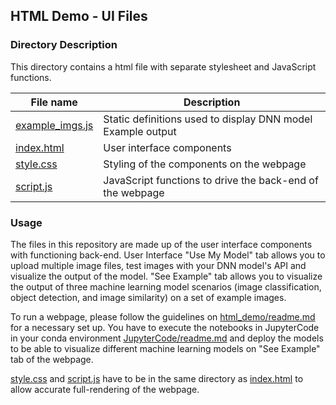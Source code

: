 
## HTML Demo - UI Files

### Directory Description

This directory contains a html file with separate stylesheet and JavaScript functions. 


| File name | Description |
| --- | --- |
| [example_imgs.js](example_imgs.js) | Static definitions used to display DNN model Example output |
| [index.html](index.html) | User interface components |
| [style.css](style.css) | Styling of the components on the webpage |
| [script.js](script.js) | JavaScript functions to drive the back-end of the webpage |




### Usage

The files in this repository are made up of the user interface components with functioning back-end. User Interface "Use My Model" tab allows you to upload multiple image files, test images with your DNN model's API and visualize the output of the model. "See Example" tab allows you to visualize the output of three machine learning model scenarios (image classification, object detection, and image similarity) on a set of example images.


To run a webpage, please follow the guidelines on [html_demo/readme.md](../readme.md) for a necessary set up. You have to execute the notebooks in JupyterCode in your conda environment [JupyterCode/readme.md](../JupyterCode/readme.md) and deploy the models to be able to visualize different machine learning models on "See Example" tab of the webpage.


[style.css](style.css) and [script.js](script.js) have to be in the same directory as [index.html](index.html) to allow accurate full-rendering of the webpage.
